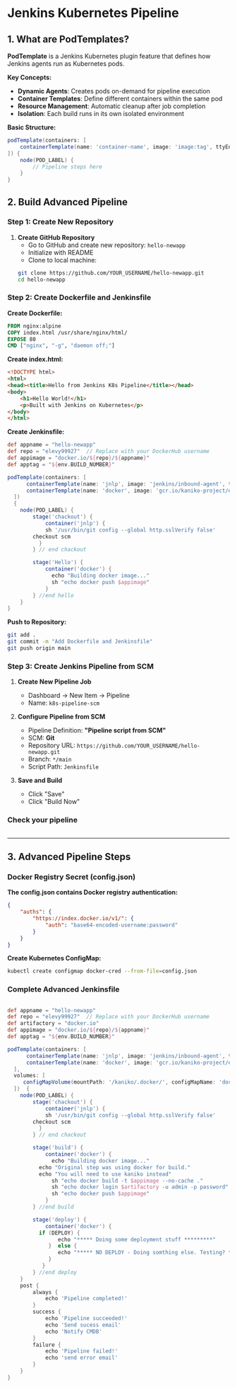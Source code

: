# Jenkins Kubernetes Pipeline

## 1. What are PodTemplates?

**PodTemplate** is a Jenkins Kubernetes plugin feature that defines how Jenkins agents run as Kubernetes pods.

**Key Concepts:**
- **Dynamic Agents**: Creates pods on-demand for pipeline execution
- **Container Templates**: Define different containers within the same pod
- **Resource Management**: Automatic cleanup after job completion
- **Isolation**: Each build runs in its own isolated environment

**Basic Structure:**
```groovy
podTemplate(containers: [
    containerTemplate(name: 'container-name', image: 'image:tag', ttyEnabled: true)
]) {
    node(POD_LABEL) {
        // Pipeline steps here
    }
}
```

## 2. Build Advanced Pipeline

### Step 1: Create New Repository

1. **Create GitHub Repository**
   - Go to GitHub and create new repository: `hello-newapp`
   - Initialize with README
   - Clone to local machine:
   ```bash
   git clone https://github.com/YOUR_USERNAME/hello-newapp.git
   cd hello-newapp
   ```

### Step 2: Create Dockerfile and Jenkinsfile

**Create Dockerfile:**
```dockerfile
FROM nginx:alpine
COPY index.html /usr/share/nginx/html/
EXPOSE 80
CMD ["nginx", "-g", "daemon off;"]
```

**Create index.html:**
```html
<!DOCTYPE html>
<html>
<head><title>Hello from Jenkins K8s Pipeline</title></head>
<body>
    <h1>Hello World!</h1>
    <p>Built with Jenkins on Kubernetes</p>
</body>
</html>
```

**Create Jenkinsfile:**
```groovy
def appname = "hello-newapp"
def repo = "elevy99927"  // Replace with your DockerHub username
def appimage = "docker.io/${repo}/${appname}"
def apptag = "${env.BUILD_NUMBER}"

podTemplate(containers: [
      containerTemplate(name: 'jnlp', image: 'jenkins/inbound-agent', ttyEnabled: true),
      containerTemplate(name: 'docker', image: 'gcr.io/kaniko-project/executor:debug-v0.19.0', command: "/busybox/cat", ttyEnabled: true)
  ])
  {
    node(POD_LABEL) {
        stage('chackout') {
            container('jnlp') {
            sh '/usr/bin/git config --global http.sslVerify false'
	    checkout scm
          }
        } // end chackout

        stage('Hello') {
            container('docker') {
              echo "Building docker image..."
              sh "echo docker push $appimage"
            }
        } //end hello
    }
}

```

**Push to Repository:**
```bash
git add .
git commit -m "Add Dockerfile and Jenkinsfile"
git push origin main
```

### Step 3: Create Jenkins Pipeline from SCM

1. **Create New Pipeline Job**
   - Dashboard → New Item → Pipeline
   - Name: `k8s-pipeline-scm`

2. **Configure Pipeline from SCM**
   - Pipeline Definition: **"Pipeline script from SCM"**
   - SCM: **Git**
   - Repository URL: `https://github.com/YOUR_USERNAME/hello-newapp.git`
   - Branch: `*/main`
   - Script Path: `Jenkinsfile`

3. **Save and Build**
   - Click "Save"
   - Click "Build Now"

### Check your pipeline
<img srg="./images/stage-view.png">


---
## 3. Advanced Pipeline Steps

### Docker Registry Secret (config.json)

**The config.json contains Docker registry authentication:**
```json
{
    "auths": {
        "https://index.docker.io/v1/": {
            "auth": "base64-encoded-username:password"
        }
    }
}
```

**Create Kubernetes ConfigMap:**
```bash
kubectl create configmap docker-cred --from-file=config.json
```

### Complete Advanced Jenkinsfile

```groovy

def appname = "hello-newapp"
def repo = "elevy99927"  // Replace with your DockerHub username
def artifactory = "docker.io" 
def appimage = "docker.io/${repo}/${appname}"
def apptag = "${env.BUILD_NUMBER}"

podTemplate(containers: [
      containerTemplate(name: 'jnlp', image: 'jenkins/inbound-agent', ttyEnabled: true),
      containerTemplate(name: 'docker', image: 'gcr.io/kaniko-project/executor:debug-v0.19.0', command: "/busybox/cat", ttyEnabled: true)
  ],
  volumes: [
     configMapVolume(mountPath: '/kaniko/.docker/', configMapName: 'docker-cred')
  ])  {
    node(POD_LABEL) {
        stage('chackout') {
            container('jnlp') {
            sh '/usr/bin/git config --global http.sslVerify false'
	    checkout scm
          }
        } // end chackout

        stage('build') {
            container('docker') {
              echo "Building docker image..."
	      echo "Original step was using docker for build."
	      echo "You will need to use kaniko instead"
              sh "echo docker build -t $appimage --no-cache ."
              sh "echo docker login $artifactory -u admin -p password"
              sh "echo docker push $appimage"
            }
        } //end build

        stage('deploy') {
            container('docker') {
	      if (DEPLOY) {
                echo "***** Doing some deployment stuff *********"
             }  else {
                echo "***** NO DEPLOY - Doing somthing else. Testing? *********"
             }
           }
        } //end deploy
    }
    post {
        always {
            echo 'Pipeline completed!'
        }
        success {
            echo 'Pipeline succeeded!'
            echo 'Send sucess email'
            echo 'Notify CMDB'
        }
        failure {
            echo 'Pipeline failed!'
            echo 'send error email'
        }
    }
}
```

